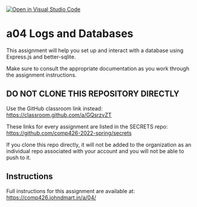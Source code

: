[![Open in Visual Studio Code](https://classroom.github.com/assets/open-in-vscode-c66648af7eb3fe8bc4f294546bfd86ef473780cde1dea487d3c4ff354943c9ae.svg)](https://classroom.github.com/online_ide?assignment_repo_id=7738038&assignment_repo_type=AssignmentRepo)
# a04 Logs and Databases

This assignment will help you set up and interact with a database using Express.js and better-sqlite.

Make sure to consult the appropriate documentation as you work through the assignment instructions.

## DO NOT CLONE THIS REPOSITORY DIRECTLY

Use the GitHub classroom link instead: https://classroom.github.com/a/GQsrzvZT

These links for every assignment are listed in the SECRETS repo: https://github.com/comp426-2022-spring/secrets

If you clone this repo directly, it will not be added to the organization as an individual repo associated with your account and you will not be able to push to it.

## Instructions

Full instructions for this assignment are available at: https://comp426.johndmart.in/a/04/
